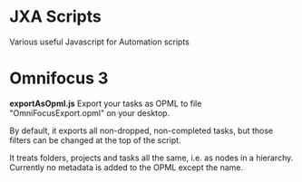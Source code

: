 # JXA Scripts
Various useful Javascript for Automation scripts

# Omnifocus 3

**exportAsOpml.js**
Export your tasks as OPML to file "OmniFocusExport.opml" on your desktop.

By default, it exports all non-dropped, non-completed tasks, but those filters can be changed at the top of the script.

It treats folders, projects and tasks all the same, i.e. as nodes in a hierarchy. Currently no metadata is added to the OPML except the name. 